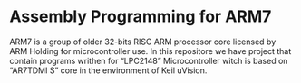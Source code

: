 # Assembly Programming for ARM7 
ARM7 is a group of older 32-bits RISC ARM processor core licensed by ARM Holding for microcontroller use.
In this repositore we have project that contain programs writhen for “LPC2148” Microcontroller witch is based on “AR7TDMI S” core in the environment of Keil uVision.

